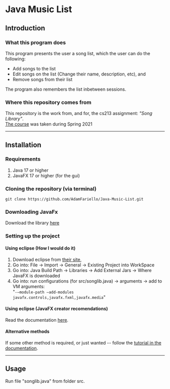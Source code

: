 # Java Music List

## Introduction
### What this program does
This program presents the user a song list, which the user can do the following:
 
- Add songs to the list
- Edit songs on the list (Change their name, description, etc), and
- Remove songs from their list   
 
The program also remembers the list inbetween sessions. 

### Where this repository comes from
This repository is the work from, and for, the cs213 assignment: *"Song Library"*.   
[The course](https://www.cs.rutgers.edu/academics/undergraduate/course-synopses/course-details/01-198-213-software-methodology) was taken during Spring 2021
  
---

## Installation
### Requirements

1. Java 17 or higher
2. JavaFX 17 or higher (for the gui)

### Cloning the repository (via terminal)
`git clone https://github.com/AdamFariello/Java-Music-List.git` 

### Downloading JavaFx
Download the library [here](https://gluonhq.com/products/javafx/)

### Setting up the project

#### Using eclipse (How I would do it)
1. Download eclipse from [their site](https://www.eclipse.org/downloads/packages/),
2. Go into: File -> Import -> General -> Existing Project into WorkSpace 
3. Go into: Java Build Path -> Libraries -> Add External Jars -> Where JavaFX is downloaded
4. Go into: run configurations (for src/songlib.java) -> arguments -> add to VM arguments:  
  "`-–module-path –add-modules javafx.controls,javafx.fxml,javafx.media`"

#### Using eclipse (JavaFX creator recomendations) 
Read the documentation [here](https://openjfx.io/openjfx-docs/#IDE-Eclipse).

#### Alternative methods
If some other method is required, or just wanted -- follow the 
[tutorial in the documentation](https://openjfx.io/openjfx-docs/#introduction).

---

## Usage
Run file "songlib.java" from folder src.
